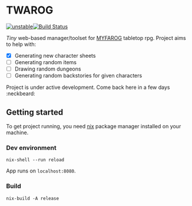 # TWAROG

[![unstable](http://badges.github.io/stability-badges/dist/unstable.svg)](http://github.com/badges/stability-badges)[![Build Status](https://travis-ci.org/rszczers/Twarog.svg?branch=master)](https://travis-ci.org/rszczers/Twarog)

*Tiny* web-based manager/toolset for [MYFAROG](https://myfarog.org/) tabletop rpg. Project aims to help with:

- [x] Generating new character sheets
- [ ] Generating random items
- [ ] Drawing random dungeons
- [ ] Generating random backstories for given characters

Project is under active development. Come back here in a few days :neckbeard:

## Getting started

To get project running, you need [nix](https://nixos.org/nix/) package manager installed on your machine.

### Dev environment

```
nix-shell --run reload
```

App runs on `localhost:8080`.

### Build

```
nix-build -A release
```
